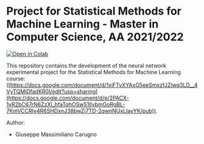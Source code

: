 # Project for Statistical Methods for Machine Learning - Master in Computer Science, AA 2021/2022

[![Open in Colab](https://colab.research.google.com/assets/colab-badge.svg)](https://colab.research.google.com/github/BeppeMaxCaru/StatisticalMethodsForML_CNN/blob/main/src/StatisticalMethodsForML_CNN.ipynb)

This repository contains the development of the neural network experimental project for the Statistical Methods for Machine Learning course: ([https://docs.google.com/document/d/1xjFTvXYAxG5eeSmxzfJZIwq3LD__4VyTQMiDfadKR0I/edit?usp=sharing](https://docs.google.com/document/d/e/2PACX-1vR2bC67rN6ZzXl_hfaTqhOSw51IlybmGoRgBL-7KmVCCRIy4R6SHDxnJ38bwZj7TD-2qwnNUxLIayYK/pub)).  

Author:
- Giuseppe Massimiliano Carugno

